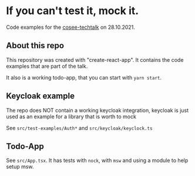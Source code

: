 # If you can't test it, mock it.

Code examples for the [cosee-techtalk](https://talks.cosee.biz/) on 28.10.2021.

## About this repo

This repository was created with "create-react-app".
It contains the code examples that are part of the 
talk.

It also is a working todo-app, that you can start 
with `yarn start`.

## Keycloak example

The repo does NOT contain a working keycloak integration, 
keycloak is just used as an example for a library that is
worth to mock

See `src/test-examples/Auth*` and `src/keycloak/keyclock.ts`

## Todo-App

See `src/App.tsx`. It has tests with `nock`, with `msw` and using a module to help setup msw.

